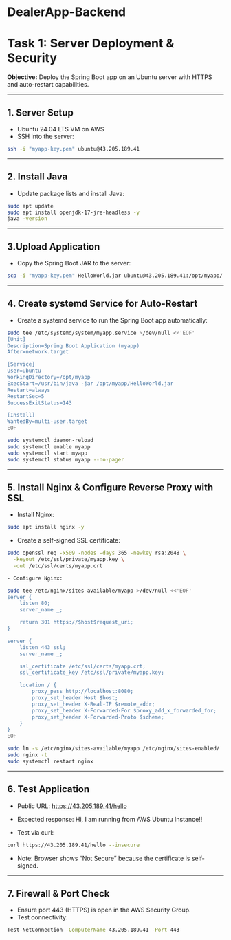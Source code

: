# DealerApp-Backend
# Task 1: Server Deployment & Security

**Objective:** Deploy the Spring Boot app on an Ubuntu server with HTTPS and auto-restart capabilities.

---

## 1. Server Setup
- Ubuntu 24.04 LTS VM on AWS
- SSH into the server:
```bash
ssh -i "myapp-key.pem" ubuntu@43.205.189.41
```

---

## 2. Install Java
- Update package lists and install Java:
```bash
sudo apt update
sudo apt install openjdk-17-jre-headless -y
java -version
```

---

## 3.Upload Application
- Copy the Spring Boot JAR to the server:
```bash
scp -i "myapp-key.pem" HelloWorld.jar ubuntu@43.205.189.41:/opt/myapp/
```

---

## 4. Create systemd Service for Auto-Restart
- Create a systemd service to run the Spring Boot app automatically:
```bash
sudo tee /etc/systemd/system/myapp.service >/dev/null <<'EOF'
[Unit]
Description=Spring Boot Application (myapp)
After=network.target

[Service]
User=ubuntu
WorkingDirectory=/opt/myapp
ExecStart=/usr/bin/java -jar /opt/myapp/HelloWorld.jar
Restart=always
RestartSec=5
SuccessExitStatus=143

[Install]
WantedBy=multi-user.target
EOF

sudo systemctl daemon-reload
sudo systemctl enable myapp
sudo systemctl start myapp
sudo systemctl status myapp --no-pager
```

---

## 5. Install Nginx & Configure Reverse Proxy with SSL
- Install Nginx:
```bash
sudo apt install nginx -y
```

- Create a self-signed SSL certificate:

```bash
sudo openssl req -x509 -nodes -days 365 -newkey rsa:2048 \
  -keyout /etc/ssl/private/myapp.key \
  -out /etc/ssl/certs/myapp.crt

- Configure Nginx:
```

```bash
sudo tee /etc/nginx/sites-available/myapp >/dev/null <<'EOF'
server {
    listen 80;
    server_name _;

    return 301 https://$host$request_uri;
}

server {
    listen 443 ssl;
    server_name _;

    ssl_certificate /etc/ssl/certs/myapp.crt;
    ssl_certificate_key /etc/ssl/private/myapp.key;

    location / {
        proxy_pass http://localhost:8080;
        proxy_set_header Host $host;
        proxy_set_header X-Real-IP $remote_addr;
        proxy_set_header X-Forwarded-For $proxy_add_x_forwarded_for;
        proxy_set_header X-Forwarded-Proto $scheme;
    }
}
EOF

sudo ln -s /etc/nginx/sites-available/myapp /etc/nginx/sites-enabled/
sudo nginx -t
sudo systemctl restart nginx
```

---

## 6. Test Application
- Public URL: https://43.205.189.41/hello
- Expected response: Hi, I am running from AWS Ubuntu Instance!!

- Test via curl:
```bash
curl https://43.205.189.41/hello --insecure
```

- Note: Browser shows “Not Secure” because the certificate is self-signed.

---

## 7. Firewall & Port Check
- Ensure port 443 (HTTPS) is open in the AWS Security Group.
- Test connectivity:
```bash
Test-NetConnection -ComputerName 43.205.189.41 -Port 443
```
